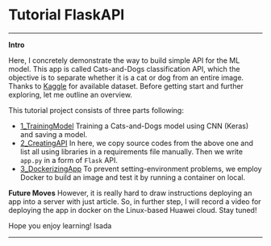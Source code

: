 # Tutorial FlaskAPI


---

**Intro**

Here, I concretely demonstrate the way to build simple API for the ML model. This app is called Cats-and-Dogs classification API, which the objective is to separate whether it is a cat or dog from an entire image. Thanks to [Kaggle](https://www.kaggle.com/competitions/dogs-vs-cats) for available dataset. Before getting start and further exploring, let me outline an overview.

This tutorial project consists of three parts following:
- [1_TrainingModel](1_TrainingModel/README.md) Training a Cats-and-Dogs model using CNN (Keras) and saving a model.
- [2_CreatingAPI](2_CreatingAPI/README.md) In here, we copy source codes from the above one and list all using libraries in a requirements file manually. Then we write `app.py` in a form of `Flask` API.
- [3_DockerizingApp](3_DockerizingApp/README.md) To prevent setting-environment problems, we employ Docker to build an image and test it by running a container on local.

**Future Moves**
However, it is really hard to draw instructions deploying an app into a server with just article. So, in further step, I will record a video for deploying the app in docker on the Linux-based Huawei cloud. Stay tuned!

Hope you enjoy learning! 
Isada

---